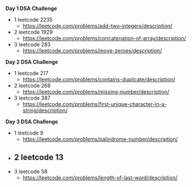 **Day 1 DSA Challenge**
 - 1 leetcode 2235
    - https://leetcode.com/problems/add-two-integers/description/
 - 2 leetcode 1929
    - https://leetcode.com/problems/concatenation-of-array/description/
 - 3 leetcode 283
    - https://leetcode.com/problems/move-zeroes/description/

**Day 2 DSA Challenge**
 - 1 leetcode 217
    - https://leetcode.com/problems/contains-duplicate/description/
 - 2 leetcode 268
    - https://leetcode.com/problems/missing-number/description/
 - 3 leetcode 387
    - https://leetcode.com/problems/first-unique-character-in-a-string/description/

**Day 3 DSA Challenge**
 - 1 leetcode 9
   - https://leetcode.com/problems/palindrome-number/description/
 - 2 leetcode 13
   - 
 - 3 leetcode 58
   - https://leetcode.com/problems/length-of-last-word/description/